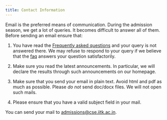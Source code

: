 ```yaml
---
title: Contact Information
---
```


Email is the preferred means of communication. During the admission
season, we get a lot of queries. It becomes difficult to answer all of
them. Before sending an email ensure that:

1. You have read the [Frequently asked questions][faq] and your query
   is not answered there. We may refuse to respond to your query if we
   believe that the [faq] answers your question satisfactorily.

2. Make sure you read the latest announcements. In particular, we will
   declare the results through such announcements on our homepage.

3. Make sure that you send your email in plain text. Avoid html and
   pdf as much as possible. Please *do not* send doc/docx files. We
   will not open such mails.

4. Please ensure that you have a valid subject field in your mail.

You can send your mail to <admissions@cse.iitk.ac.in>.

[faq]: </faq.html> "Frequently asked questions"
